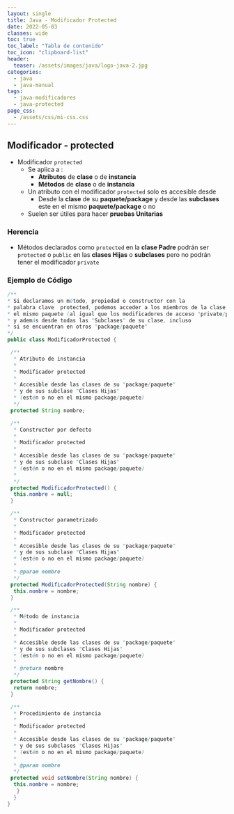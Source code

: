 ```yaml
---
layout: single
title: Java - Modificador Protected
date: 2022-05-03
classes: wide
toc: true
toc_label: "Tabla de contenido"
toc_icon: "clipboard-list"
header:
  teaser: /assets/images/java/logo-java-2.jpg
categories:
  - java
  - java-manual
tags:
  - java-modificadores
  - java-protected
page_css: 
  - /assets/css/mi-css.css
---
```


## Modificador - protected

* Modificador ``protected``
  * Se aplica a :
    * **Atributos** de **clase** o de **instancia**
    * **Métodos** de **clase** o de **instancia**
  * Un atributo con el modificador ``protected`` solo es accesible desde
    * Desde la **clase** de su **paquete/package** y desde las **subclases** este en el mismo **paquete/package** o no
  * Suelen ser útiles para hacer **pruebas Unitarias**

### Herencia

* Métodos declarados como ``protected`` en la **clase Padre** podrán ser ``protected`` o ``public`` en las **clases Hijas** o **subclases** pero no podrán tener el modificador ``private``

### Ejemplo de Código

```java
/**
* Si declaramos un método, propiedad o constructor con la 
* palabra clave  protected, podemos acceder a los miembros de la clase desde 
* el mismo paquete (al igual que los modificadores de acceso "private/privado" del "package/paquete") 
* y además desde todas las "Subclases" de su clase, incluso 
* si se encuentran en otros "package/paquete"
*/ 
public class ModificadorProtected {

 /**
  * Atributo de instancia
  * 
  * Modificador protected
  * 
  * Accesible desde las clases de su "package/paquete" 
  * y de sus subclase "Clases Hijas" 
  * (estén o no en el mismo package/paquete)
  */
 protected String nombre;

 /**
  * Constructor por defecto
  * 
  * Modificador protected
  * 
  * Accesible desde las clases de su "package/paquete" 
  * y de sus subclase "Clases Hijas" 
  * (estén o no en el mismo package/paquete)
  * 
  */
 protected ModificadorProtected() {
  this.nombre = null;
 }

 /**
  * Constructor parametrizado
  * 
  * Modificador protected
  * 
  * Accesible desde las clases de su "package/paquete" 
  * y de sus subclase "Clases Hijas" 
  * (estén o no en el mismo package/paquete)
  * 
  * @param nombre
  */
 protected ModificadorProtected(String nombre) {
  this.nombre = nombre;
 }

 /**
  * Método de instancia
  * 
  * Modificador protected
  * 
  * Accesible desde las clases de su "package/paquete" 
  * y de sus subclases "Clases Hijas" 
  * (estén o no en el mismo package/paquete)
  * 
  * @return nombre
  */
 protected String getNombre() {
  return nombre;
 }

 /**
  * Procedimiento de instancia
  * 
  * Modificador protected
  * 
  * Accesible desde las clases de su "package/paquete" 
  * y de sus subclases "Clases Hijas" 
  * (estén o no en el mismo package/paquete)
  * 
  * @param nombre
  */
 protected void setNombre(String nombre) {
  this.nombre = nombre;
   }
  }
}
```
